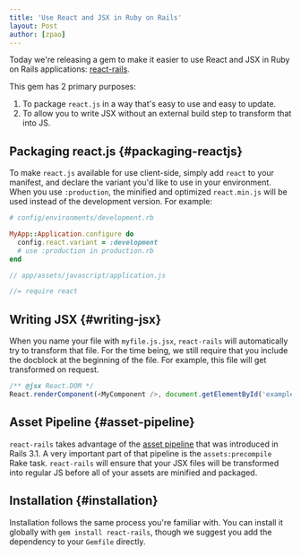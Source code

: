 ```yaml
---
title: 'Use React and JSX in Ruby on Rails'
layout: Post
author: [zpao]
---
```


Today we're releasing a gem to make it easier to use React and JSX in Ruby on Rails applications: [react-rails](https://github.com/facebook/react-rails).

This gem has 2 primary purposes:

1. To package `react.js` in a way that's easy to use and easy to update.
2. To allow you to write JSX without an external build step to transform that into JS.

## Packaging react.js {#packaging-reactjs}

To make `react.js` available for use client-side, simply add `react` to your manifest, and declare the variant you'd like to use in your environment. When you use `:production`, the minified and optimized `react.min.js` will be used instead of the development version. For example:

```ruby
# config/environments/development.rb

MyApp::Application.configure do
  config.react.variant = :development
  # use :production in production.rb
end
```

```js
// app/assets/javascript/application.js

//= require react
```

## Writing JSX {#writing-jsx}

When you name your file with `myfile.js.jsx`, `react-rails` will automatically try to transform that file. For the time being, we still require that you include the docblock at the beginning of the file. For example, this file will get transformed on request.

```js
/** @jsx React.DOM */
React.renderComponent(<MyComponent />, document.getElementById('example'));
```

## Asset Pipeline {#asset-pipeline}

`react-rails` takes advantage of the [asset pipeline](http://guides.rubyonrails.org/asset_pipeline.html) that was introduced in Rails 3.1. A very important part of that pipeline is the `assets:precompile` Rake task. `react-rails` will ensure that your JSX files will be transformed into regular JS before all of your assets are minified and packaged.

## Installation {#installation}

Installation follows the same process you're familiar with. You can install it globally with `gem install react-rails`, though we suggest you add the dependency to your `Gemfile` directly.
